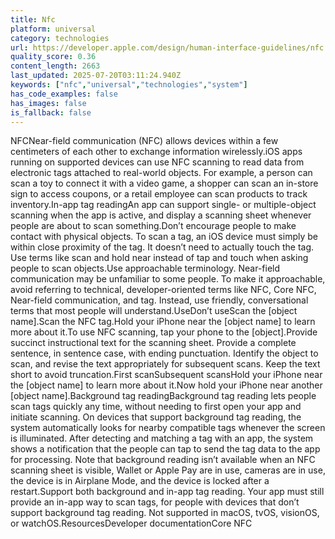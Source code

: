 ```yaml
---
title: Nfc
platform: universal
category: technologies
url: https://developer.apple.com/design/human-interface-guidelines/nfc
quality_score: 0.36
content_length: 2663
last_updated: 2025-07-20T03:11:24.940Z
keywords: ["nfc","universal","technologies","system"]
has_code_examples: false
has_images: false
is_fallback: false
---
```


NFCNear-field communication (NFC) allows devices within a few centimeters of each other to exchange information wirelessly.iOS apps running on supported devices can use NFC scanning to read data from electronic tags attached to real-world objects. For example, a person can scan a toy to connect it with a video game, a shopper can scan an in-store sign to access coupons, or a retail employee can scan products to track inventory.In-app tag readingAn app can support single- or multiple-object scanning when the app is active, and display a scanning sheet whenever people are about to scan something.Don’t encourage people to make contact with physical objects. To scan a tag, an iOS device must simply be within close proximity of the tag. It doesn’t need to actually touch the tag. Use terms like scan and hold near instead of tap and touch when asking people to scan objects.Use approachable terminology. Near-field communication may be unfamiliar to some people. To make it approachable, avoid referring to technical, developer-oriented terms like NFC, Core NFC, Near-field communication, and tag. Instead, use friendly, conversational terms that most people will understand.UseDon’t useScan the \[object name\].Scan the NFC tag.Hold your iPhone near the \[object name\] to learn more about it.To use NFC scanning, tap your phone to the \[object\].Provide succinct instructional text for the scanning sheet. Provide a complete sentence, in sentence case, with ending punctuation. Identify the object to scan, and revise the text appropriately for subsequent scans. Keep the text short to avoid truncation.First scanSubsequent scansHold your iPhone near the \[object name\] to learn more about it.Now hold your iPhone near another \[object name\].Background tag readingBackground tag reading lets people scan tags quickly any time, without needing to first open your app and initiate scanning. On devices that support background tag reading, the system automatically looks for nearby compatible tags whenever the screen is illuminated. After detecting and matching a tag with an app, the system shows a notification that the people can tap to send the tag data to the app for processing. Note that background reading isn’t available when an NFC scanning sheet is visible, Wallet or Apple Pay are in use, cameras are in use, the device is in Airplane Mode, and the device is locked after a restart.Support both background and in-app tag reading. Your app must still provide an in-app way to scan tags, for people with devices that don’t support background tag reading. Not supported in macOS, tvOS, visionOS, or watchOS.ResourcesDeveloper documentationCore NFC